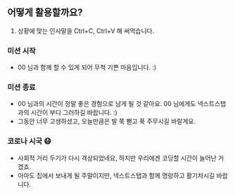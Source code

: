 ## 어떻게 활용할까요?
1) 상황에 맞는 인사말을 Ctrl+C, Ctrl+V 해 써먹습니다.

### 미션 시작
- 00 님과 함께 할 수 있게 되어 무척 기쁜 마음입니다. :)

### 미션 종료  
- 00 님과의 시간이 정말 좋은 경험으로 남게 될 것 같아요. 00 님에게도 넥스트스탭과의 시간이  부디 그러하길 바랍니다. :)
- 그동안 너무 고생하셨고, 오늘만큼은 발 쭉 뻗고 푹 주무시길 바랄게요.

### 코로나 시국 😷

- 사회적 거리 두기가 다시 격상되었네요, 하지만 우리에겐 코딩할 시간이 늘어난 거겠죠.
- 아마도 집에서 보내게 될 주말이지만, 넥스트스탭과 함께 명랑하고 활기차시길 바랍니다.